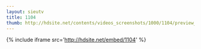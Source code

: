```yaml
---
layout: sieutv
title: 1104
thumb: http://hdsite.net/contents/videos_screenshots/1000/1104/preview_360p.mp4.jpg
---
```

{% include iframe src='http://hdsite.net/embed/1104' %}
 
